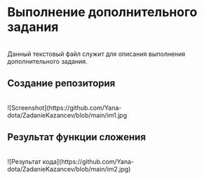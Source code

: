 <h1>Выполнение дополнительного задания</h1></br>
Данный текстовый файл служит для описания выполнения дополнительного задания.
<h2>Создание репозитория</h2></br>
![Screenshot](https://github.com/Yana-dota/ZadanieKazancev/blob/main/im1.jpg
<h2>Результат функции сложения</h2></br>
![Результат кода](https://github.com/Yana-dota/ZadanieKazancev/blob/main/im2.jpg)
